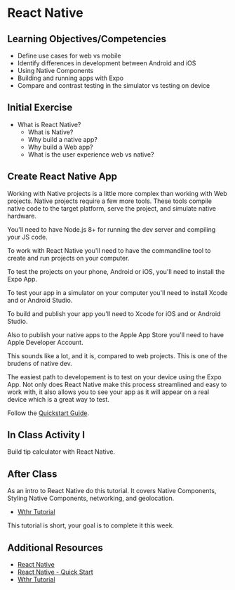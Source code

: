 # React Native

## Learning Objectives/Competencies

- Define use cases for web vs mobile 
- Identify differences in development between Android and iOS
- Using Native Components
- Building and running apps with Expo
- Compare and contrast testing in the simulator vs testing on device

## Initial Exercise

- What is React Native?
	- What is Native?
	- Why build a native app?
	- Why build a Web app?
	- What is the user experience web vs native?

## Create React Native App 

Working with Native projects is a little more complex than working with Web projects. Native projects require a few more tools. These tools compile native code to the target platform, serve the project, and simulate native hardware. 

You'll need to have Node.js 8+ for running the dev server and compiling your JS code. 

To work with React Native you'll need to have the commandline tool to create and run projects on your computer. 

To test the projects on your phone, Android or iOS, you'll need to install the Expo App. 

To test your app in a simulator on your computer you'll need to install Xcode and or Android Studio. 

To build and publish your app you'll need to Xcode for iOS and or Android Studio. 

Also to publish your native apps to the Apple App Store you'll need to have Apple Developer Account. 

This sounds like a lot, and it is, compared to web projects. This is one of the brudens of native dev. 

The easiest path to developement is to test on your device using the Expo App. Not only does React Native make this process streamlined and easy to work with, it also allows you to see your app as it will appear on a real device which is a great way to test. 

Follow the [Quickstart Guide](https://facebook.github.io/react-native/docs/getting-started). 

## In Class Activity I

Build tip calculator with React Native. 

## After Class

As an intro to React Native do this tutorial. It covers Native Components, Styling Native Components, networking, and geolocation.

- [Wthr Tutorial](https://github.com/MakeSchool-Tutorials/FEW-2.4-Wthr-Native-Tutorial)

This tutorial is short, your goal is to complete it this week. 

## Additional Resources

- [React Native](https://facebook.github.io/react-native/)
- [React Native - Quick Start](https://facebook.github.io/react-native/docs/getting-started.html)
- [Wthr Tutorial](https://github.com/MakeSchool-Tutorials/FEW-2.4-Wthr-Native-Tutorial)

